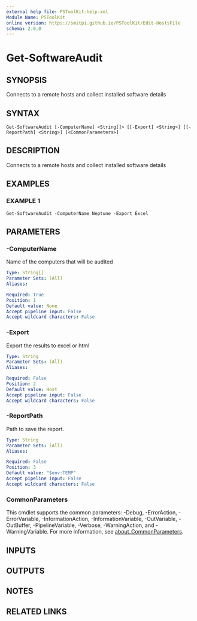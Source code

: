 ```yaml
---
external help file: PSToolKit-help.xml
Module Name: PSToolKit
online version: https://smitpi.github.io/PSToolKit/Edit-HostsFile
schema: 2.0.0
---
```


# Get-SoftwareAudit

## SYNOPSIS
Connects to a remote hosts and collect installed software details

## SYNTAX

```
Get-SoftwareAudit [-ComputerName] <String[]> [[-Export] <String>] [[-ReportPath] <String>] [<CommonParameters>]
```

## DESCRIPTION
Connects to a remote hosts and collect installed software details

## EXAMPLES

### EXAMPLE 1
```
Get-SoftwareAudit -ComputerName Neptune -Export Excel
```

## PARAMETERS

### -ComputerName
Name of the computers that will be audited

```yaml
Type: String[]
Parameter Sets: (All)
Aliases:

Required: True
Position: 1
Default value: None
Accept pipeline input: False
Accept wildcard characters: False
```

### -Export
Export the results to excel or html

```yaml
Type: String
Parameter Sets: (All)
Aliases:

Required: False
Position: 2
Default value: Host
Accept pipeline input: False
Accept wildcard characters: False
```

### -ReportPath
Path to save the report.

```yaml
Type: String
Parameter Sets: (All)
Aliases:

Required: False
Position: 3
Default value: "$env:TEMP"
Accept pipeline input: False
Accept wildcard characters: False
```

### CommonParameters
This cmdlet supports the common parameters: -Debug, -ErrorAction, -ErrorVariable, -InformationAction, -InformationVariable, -OutVariable, -OutBuffer, -PipelineVariable, -Verbose, -WarningAction, and -WarningVariable. For more information, see [about_CommonParameters](http://go.microsoft.com/fwlink/?LinkID=113216).

## INPUTS

## OUTPUTS

## NOTES

## RELATED LINKS
